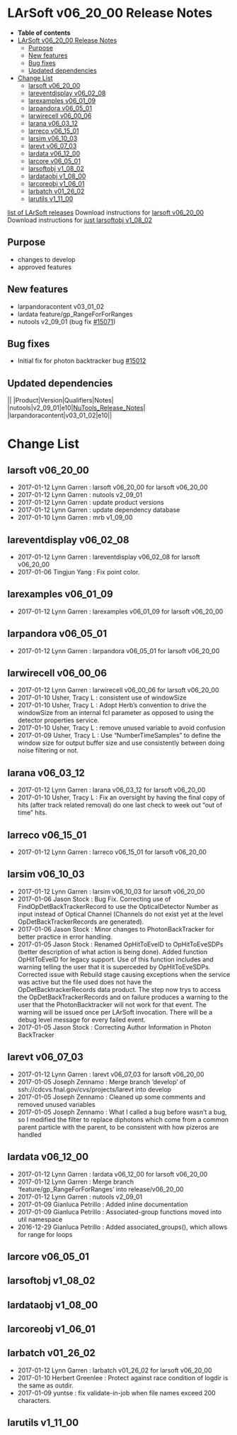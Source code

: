 LArSoft v06\_20\_00 Release Notes
======================================================================

-   **Table of contents**
-   [LArSoft v06\_20\_00 Release Notes](#LArSoft-v06_20_00-Release-Notes)
    -   [Purpose](#Purpose)
    -   [New features](#New-features)
    -   [Bug fixes](#Bug-fixes)
    -   [Updated dependencies](#Updated-dependencies)
-   [Change List](#Change-List)
    -   [larsoft v06\_20\_00](#larsoft-v06_20_00)
    -   [lareventdisplay v06\_02\_08](#lareventdisplay-v06_02_08)
    -   [larexamples v06\_01\_09](#larexamples-v06_01_09)
    -   [larpandora v06\_05\_01](#larpandora-v06_05_01)
    -   [larwirecell v06\_00\_06](#larwirecell-v06_00_06)
    -   [larana v06\_03\_12](#larana-v06_03_12)
    -   [larreco v06\_15\_01](#larreco-v06_15_01)
    -   [larsim v06\_10\_03](#larsim-v06_10_03)
    -   [larevt v06\_07\_03](#larevt-v06_07_03)
    -   [lardata v06\_12\_00](#lardata-v06_12_00)
    -   [larcore v06\_05\_01](#larcore-v06_05_01)
    -   [larsoftobj v1\_08\_02](#larsoftobj-v1_08_02)
    -   [lardataobj v1\_08\_00](#lardataobj-v1_08_00)
    -   [larcoreobj v1\_06\_01](#larcoreobj-v1_06_01)
    -   [larbatch v01\_26\_02](#larbatch-v01_26_02)
    -   [larutils v1\_11\_00](#larutils-v1_11_00)

[list of LArSoft releases](LArSoft_release_list)
Download instructions for [larsoft v06\_20\_00](http://scisoft.fnal.gov/scisoft/bundles/larsoft/v06_20_00/larsoft-v06_20_00.html)
Download instructions for [just larsoftobj v1\_08\_02](http://scisoft.fnal.gov/scisoft/bundles/larsoftobj/v1_08_02/larsoftobj-v1_08_02.html)

Purpose
--------------------

-   changes to develop
-   approved features

New features
------------------------------

-   larpandoracontent v03\_01\_02
-   lardata feature/gp\_RangeForForRanges
-   nutools v2\_09\_01 (bug fix [\#15071](/redmine/issues/15071 "Bug: Nutools does not recognize nuclear PDG codes (Closed)"))

Bug fixes
------------------------

-   Initial fix for photon backtracker bug [\#15012](/redmine/issues/15012 "Bug: Job crashes if no photon backtracker information is available (Closed)")

Updated dependencies
----------------------------------------------

||
|Product|Version|Qualifiers|Notes|
|nutools|v2\_09\_01|e10|[NuTools\_Release\_Notes](/redmine/projects/nutools/wiki/NuTools_Release_Notes#nutools-v2_09_01)|
|larpandoracontent|v03\_01\_02|e10||

Change List
============================

larsoft v06\_20\_00
------------------------------------------

-   2017-01-12 Lynn Garren : larsoft v06\_20\_00 for larsoft v06\_20\_00
-   2017-01-12 Lynn Garren : nutools v2\_09\_01
-   2017-01-12 Lynn Garren : update product versions
-   2017-01-12 Lynn Garren : update dependency database
-   2017-01-10 Lynn Garren : mrb v1\_09\_00

lareventdisplay v06\_02\_08
----------------------------------------------------------

-   2017-01-12 Lynn Garren : lareventdisplay v06\_02\_08 for larsoft v06\_20\_00
-   2017-01-06 Tingjun Yang : Fix point color.

larexamples v06\_01\_09
--------------------------------------------------

-   2017-01-12 Lynn Garren : larexamples v06\_01\_09 for larsoft v06\_20\_00

larpandora v06\_05\_01
------------------------------------------------

-   2017-01-12 Lynn Garren : larpandora v06\_05\_01 for larsoft v06\_20\_00

larwirecell v06\_00\_06
--------------------------------------------------

-   2017-01-12 Lynn Garren : larwirecell v06\_00\_06 for larsoft v06\_20\_00
-   2017-01-10 Usher, Tracy L : consistent use of windowSize
-   2017-01-10 Usher, Tracy L : Adopt Herb’s convention to drive the windowSize from an internal fcl parameter as opposed to using the detector properties service.
-   2017-01-10 Usher, Tracy L : remove unused variable to avoid confusion
-   2017-01-09 Usher, Tracy L : Use “NumberTimeSamples” to define the window size for output buffer size and use consistently between doing noise filtering or not.

larana v06\_03\_12
----------------------------------------

-   2017-01-12 Lynn Garren : larana v06\_03\_12 for larsoft v06\_20\_00
-   2017-01-10 Usher, Tracy L : Fix an oversight by having the final copy of hits (after track related removal) do one last check to week out “out of time” hits.

larreco v06\_15\_01
------------------------------------------

-   2017-01-12 Lynn Garren : larreco v06\_15\_01 for larsoft v06\_20\_00

larsim v06\_10\_03
----------------------------------------

-   2017-01-12 Lynn Garren : larsim v06\_10\_03 for larsoft v06\_20\_00
-   2017-01-06 Jason Stock : Bug Fix. Correcting use of FindOpDetBackTrackerRecord to use the OpticalDetector Number as input instead of Optical Channel (Channels do not exist yet at the level OpDetBackTrackerRecords are generated).
-   2017-01-06 Jason Stock : Minor changes to PhotonBackTracker for better practice in error handling.
-   2017-01-05 Jason Stock : Renamed OpHitToEveID to OpHitToEveSDPs (better description of what action is being done). Added function OpHitToEveID for legacy support. Use of this function includes and warning telling the user that it is superceded by OpHitToEveSDPs. Corrected issue with Rebuild stage causing exceptions when the service was active but the file used does not have the OpDetBacktrackerRecords data product. The step now trys to access the OpDetBackTrackerRecords and on failure produces a warning to the user that the PhotonBacktracker will not work for that event. The warning will be issued once per LArSoft invocation. There will be a debug level message for every failed event.
-   2017-01-05 Jason Stock : Correcting Author Information in Photon BackTracker

larevt v06\_07\_03
----------------------------------------

-   2017-01-12 Lynn Garren : larevt v06\_07\_03 for larsoft v06\_20\_00
-   2017-01-05 Joseph Zennamo : Merge branch ‘develop’ of ssh://cdcvs.fnal.gov/cvs/projects/larevt into develop
-   2017-01-05 Joseph Zennamo : Cleaned up some comments and removed unused variables
-   2017-01-05 Joseph Zennamo : What I called a bug before wasn’t a bug, so I modified the filter to replace diphotons which come from a common parent particle with the parent, to be consistent with how pizeros are handled

lardata v06\_12\_00
------------------------------------------

-   2017-01-12 Lynn Garren : lardata v06\_12\_00 for larsoft v06\_20\_00
-   2017-01-12 Lynn Garren : Merge branch ‘feature/gp\_RangeForForRanges’ into release/v06\_20\_00
-   2017-01-12 Lynn Garren : nutools v2\_09\_01
-   2017-01-09 Gianluca Petrillo : Added inline documentation
-   2017-01-09 Gianluca Petrillo : Associated-group functions moved into util namespace
-   2016-12-29 Gianluca Petrillo : Added associated\_groups(), which allows for range for loops

larcore v06\_05\_01
------------------------------------------

larsoftobj v1\_08\_02
----------------------------------------------

lardataobj v1\_08\_00
----------------------------------------------

larcoreobj v1\_06\_01
----------------------------------------------

larbatch v01\_26\_02
--------------------------------------------

-   2017-01-12 Lynn Garren : larbatch v01\_26\_02 for larsoft v06\_20\_00
-   2017-01-10 Herbert Greenlee : Protect against race condition of logdir is the same as outdir.
-   2017-01-09 yuntse : fix validate-in-job when file names exceed 200 characters.

larutils v1\_11\_00
------------------------------------------

